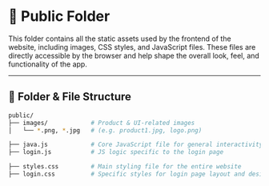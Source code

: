 # 📁 Public Folder

This folder contains all the static assets used by the frontend of the website, including images, CSS styles, and JavaScript files. These files are directly accessible by the browser and help shape the overall look, feel, and functionality of the app.

---

## 📂 Folder & File Structure

```bash
public/
├── images/            # Product & UI-related images
│   └── *.png, *.jpg   # (e.g. product1.jpg, logo.png)

├── java.js            # Core JavaScript file for general interactivity
├── login.js           # JS logic specific to the login page

├── styles.css         # Main styling file for the entire website
├── login.css          # Specific styles for login page layout and design

